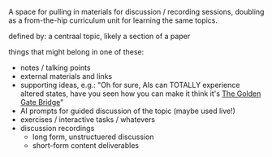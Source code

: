 A space for pulling in materials for discussion / recording sessions, doubling as a from-the-hip curriculum unit for learning the same topics. 

defined by: a centraal topic, likely a section of a paper

things that might belong in one of these: 
- notes / talking points
- external materials and links
- supporting ideas, e.g.: "Oh for sure, AIs can TOTALLY experience altered states, have you seen how you can make it think it's [The Golden Gate Bridge](https://transformer-circuits.pub/2024/scaling-monosemanticity/)"
- AI prompts for guided discussion of the topic (maybe used live!)
- exercises / interactive tasks / whatevers
- discussion recordings
  - long form, unstructuered discussion
  - short-form content deliverables

